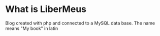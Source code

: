 # What is LiberMeus
Blog created with php and connected to a MySQL data base. The name means "My book" in latin
